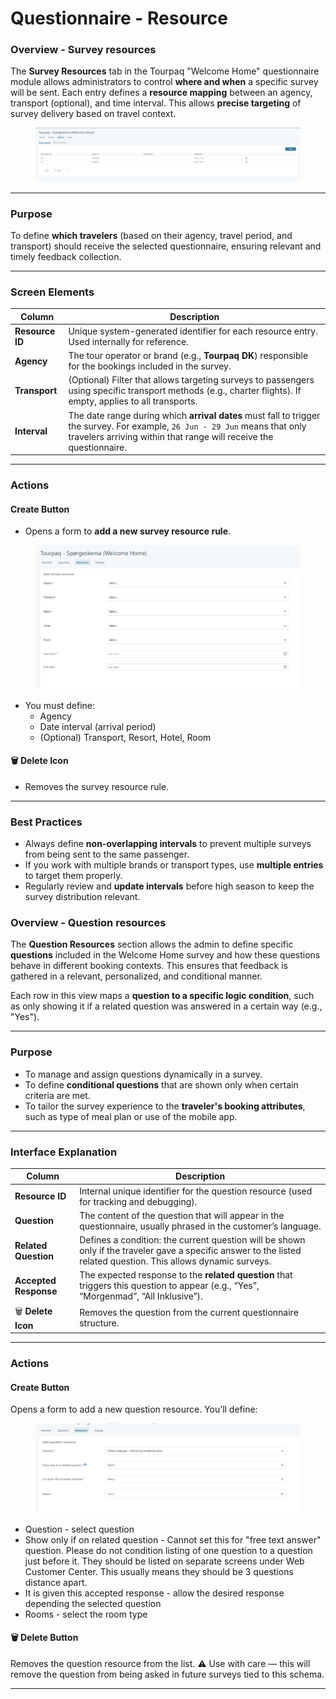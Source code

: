 # Questionnaire - Resource

### Overview - Survey resources

The **Survey Resources** tab in the Tourpaq "Welcome Home" questionnaire module allows administrators to control **where and when** a specific survey will be sent. Each entry defines a **resource mapping** between an agency, transport (optional), and time interval. This allows **precise targeting** of survey delivery based on travel context.

<figure><img src="../../.gitbook/assets/image (220).png" alt=""><figcaption></figcaption></figure>

***

### Purpose

To define **which travelers** (based on their agency, travel period, and transport) should receive the selected questionnaire, ensuring relevant and timely feedback collection.

***

### Screen Elements

| Column          | Description                                                                                                                                                                                        |
| --------------- | -------------------------------------------------------------------------------------------------------------------------------------------------------------------------------------------------- |
| **Resource ID** | Unique system-generated identifier for each resource entry. Used internally for reference.                                                                                                         |
| **Agency**      | The tour operator or brand (e.g., **Tourpaq DK**) responsible for the bookings included in the survey.                                                                                             |
| **Transport**   | (Optional) Filter that allows targeting surveys to passengers using specific transport methods (e.g., charter flights). If empty, applies to all transports.                                       |
| **Interval**    | The date range during which **arrival dates** must fall to trigger the survey. For example, `26 Jun - 29 Jun` means that only travelers arriving within that range will receive the questionnaire. |

***

### Actions

#### &#x20;Create Button

* Opens a form to **add a new survey resource rule**.

<figure><img src="../../.gitbook/assets/image (221).png" alt=""><figcaption></figcaption></figure>

* You must define:
  * Agency
  * Date interval (arrival period)
  * (Optional) Transport, Resort, Hotel, Room

#### 🗑️ Delete Icon

* Removes the survey resource rule.

***

### Best Practices

* Always define **non-overlapping intervals** to prevent multiple surveys from being sent to the same passenger.
* If you work with multiple brands or transport types, use **multiple entries** to target them properly.
* Regularly review and **update intervals** before high season to keep the survey distribution relevant.



### Overview - Question resources

The **Question Resources** section allows the admin to define specific **questions** included in the Welcome Home survey and how these questions behave in different booking contexts. This ensures that feedback is gathered in a relevant, personalized, and conditional manner.

Each row in this view maps a **question to a specific logic condition**, such as only showing it if a related question was answered in a certain way (e.g., "Yes").

***

### Purpose

* To manage and assign questions dynamically in a survey.
* To define **conditional questions** that are shown only when certain criteria are met.
* To tailor the survey experience to the **traveler's booking attributes**, such as type of meal plan or use of the mobile app.

***

### Interface Explanation

| Column                | Description                                                                                                                                                      |
| --------------------- | ---------------------------------------------------------------------------------------------------------------------------------------------------------------- |
| **Resource ID**       | Internal unique identifier for the question resource (used for tracking and debugging).                                                                          |
| **Question**          | The content of the question that will appear in the questionnaire, usually phrased in the customer’s language.                                                   |
| **Related Question**  | Defines a condition: the current question will be shown only if the traveler gave a specific answer to the listed related question. This allows dynamic surveys. |
| **Accepted Response** | The expected response to the **related question** that triggers this question to appear (e.g., “Yes”, “Morgenmad”, “All Inklusive”).                             |
| 🗑️ **Delete Icon**   | Removes the question from the current questionnaire structure.                                                                                                   |

***

### Actions

#### Create Button

Opens a form to add a new question resource. You’ll define:

<figure><img src="../../.gitbook/assets/image (222).png" alt=""><figcaption></figcaption></figure>

* Question - select question
* Show only if on related question - Cannot set this for "free text answer" question. Please do not condition listing of one question to a question just before it. They should be listed on separate screens under Web Customer Center. This usually means they should be 3 questions distance apart.
* It is given this accepted response - allow the desired response depending the selected question
* Rooms - select the room type

#### 🗑️ Delete Button

Removes the question resource from the list. ⚠️ Use with care — this will remove the question from being asked in future surveys tied to this schema.

***
